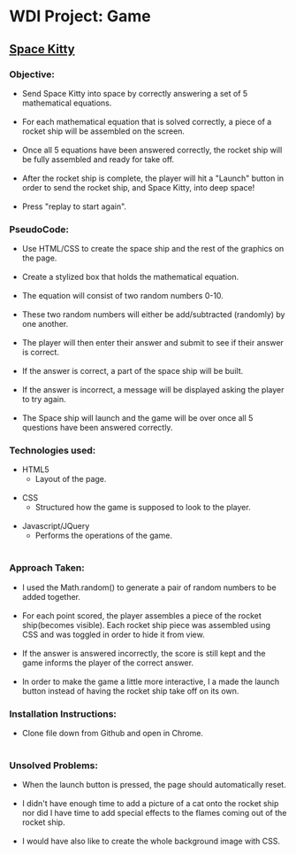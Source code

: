 # WDI Project: Game

## [Space Kitty](https://notyourmando.github.io/project1/index.html)

### Objective:
- Send Space Kitty into space by correctly answering a set of 5 mathematical equations.<br><br>
- For each mathematical equation that is solved correctly, a piece of a rocket ship will be assembled on the screen.<br><br>
- Once all 5 equations have been answered correctly, the rocket ship will be fully assembled and ready for take off.<br><br>
- After the rocket ship is complete, the player will hit a "Launch" button in order to send the rocket ship, and Space Kitty, into deep space!<br><br>
- Press "replay to start again".

### PseudoCode:
- Use HTML/CSS to create the space ship and the rest of the graphics on the page.<br><br>
- Create a stylized box that holds the mathematical equation.<br><br>
 - The equation will consist of two random numbers 0-10.<br><br>
 - These two random numbers will either be add/subtracted (randomly) by one another.<br><br>
 - The player will then enter their answer and submit to see if their answer is correct.<br><br>
 - If the answer is correct, a part of the space ship will be built.<br><br>
 - If the answer is incorrect, a message will be displayed asking the player to try again.<br><br>
- The Space ship will launch and the game will be over once all 5 questions have been answered correctly.

### Technologies used:
- HTML5
  - Layout of the page.<br><br>
- CSS
  - Structured how the game is supposed to look to the player.<br><br>
- Javascript/JQuery
  - Performs the operations of the game.<br><br>

### Approach Taken:
- I used  the Math.random() to generate a pair of random numbers to be added together.<br><br>
- For each point scored, the player assembles a piece of the rocket ship(becomes visible). Each rocket ship piece was assembled using CSS and was toggled in order to hide it from view. <br><br>
- If the answer is answered incorrectly, the score is still kept and the game informs the player of the correct answer.<br><br>
- In order to make the game a little more interactive, I a made the launch button instead of having the rocket ship take off on its own.

### Installation Instructions:
- Clone file down from Github and open in Chrome.<br><br>

### Unsolved Problems:
- When the launch button is pressed, the page should automatically reset.<br><br>
- I didn't have enough time to add a picture of a cat onto the rocket ship nor did I have time to add special effects to the flames coming out of the rocket ship.<br><br>
- I would have also like to create the whole background image with CSS.
